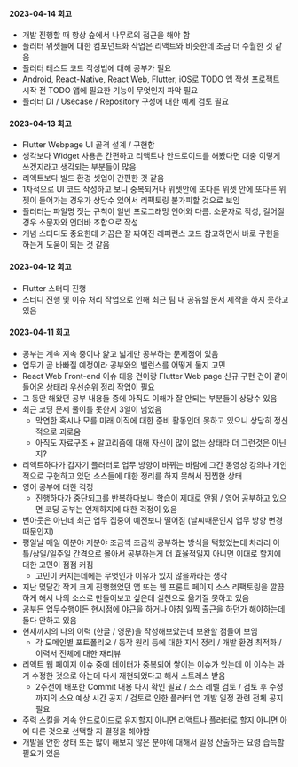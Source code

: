 #### 2023-04-14 회고

- 개발 진행할 때 항상 숲에서 나무로의 접근을 해야 함
- 플러터 위젯들에 대한 컴포넌트화 작업은 리액트와 비슷한데 조금 더 수월한 것 같음
- 플러터 테스트 코드 작성법에 대해 공부가 필요
- Android, React-Native, React Web, Flutter, iOS로 TODO 앱 작성 프로젝트 시작 전 TODO 앱에 필요한 기능이 무엇인지 파악 필요
- 플러터 DI / Usecase / Repository 구성에 대한 예제 검토 필요

#### 2023-04-13 회고

- Flutter Webpage UI 골격 설계 / 구현함
- 생각보다 Widget 사용은 간편하고 리액트나 안드로이드를 해봤다면 대충 이렇게 쓰겠지라고 생각되는 부분들이 많음
- 리액트보다 빌드 환경 셋업이 간편한 것 같음
- 1차적으로 UI 코드 작성하고 보니 중복되거나 위젯안에 또다른 위젯 안에 또다른 위젯이 들어가는 경우가 상당수 있어서 리팩토링 불가피할 것으로 보임
- 플러터는 파일명 짓는 규칙이 일반 프로그래밍 언어와 다름. 소문자로 작성, 길어질 경우 소문자와 언더바 조합으로 작성
- 개념 스터디도 중요한데 가끔은 잘 짜여진 레퍼런스 코드 참고하면서 바로 구현을 하는게 도움이 되는 것 같음

#### 2023-04-12 회고

- Flutter 스터디 진행
- 스터디 진행 및 이슈 처리 작업으로 인해 최근 팀 내 공유할 문서 제작을 하지 못하고 있음

#### 2023-04-11 회고

- 공부는 계속 지속 중이나 얉고 넓게만 공부하는 문제점이 있음
- 업무가 곧 바빠질 예정이라 공부와의 밸런스를 어떻게 둘지 고민
- React Web Front-end 이슈 대응 건이랑 Flutter Web page 신규 구현 건이 같이 들어온 상태라 우선순위 정리 작업이 필요
- 그 동안 해왔던 공부 내용들 중에 아직도 이해가 잘 안되는 부분들이 상당수 있음
- 최근 코딩 문제 풀이를 못한지 3일이 넘었음
  - 막연한 혹시나 모를 미래 이직에 대한 준비 활동인데 못하고 있으니 상당히 정신적으로 괴로움
  - 아직도 자료구조 + 알고리즘에 대해 자신이 많이 없는 상태라 더 그런것은 아닌지?
- 리액트하다가 갑자기 플러터로 업무 방향이 바뀌는 바람에 그간 동영상 강의나 개인적으로 구현하고 있던 소스들에 대한 정리를 하지 못해서 찝찝한 상태
- 영어 공부에 대한 걱정
  - 진행하다가 중단되고를 반복하다보니 학습이 제대로 안됨 / 영어 공부하고 있으면 코딩 공부는 언제하지에 대한 걱정이 있음
- 번아웃은 아닌데 최근 업무 집중이 예전보다 떨어짐 (날씨때문인지 업무 방향 변경 때문인지)
- 평일날 매일 이분야 저분야 조금씩 조금씩 공부하는 방식을 택했었는데 차라리 이틀/삼일/일주일 간격으로 몰아서 공부하는게 더 효율적일지 아니면 이대로 할지에 대한 고민이 점점 커짐
  - 고민이 커지는데에는 무엇인가 이유가 있지 않을까라는 생각
- 지난 몇달간 작게 크게 진행했었던 앱 또는 웹 프론트 페이지 소스 리팩토링을 깔끔하게 해서 나의 소스로 만들어보고 싶은데 실천으로 옮기질 못하고 있음
- 공부든 업무수행이든 현시점에 야근을 하거나 아침 일찍 출근을 하던가 해야하는데 둘다 안하고 있음
- 현재까지의 나의 이력 (한글 / 영문)을 작성해보았는데 보완할 점들이 보임
  - 각 도메인별 포트폴리오 / 동작 원리 등에 대한 지식 정리 / 개발 환경 최적화 / 이력서 전체에 대한 재리뷰
- 리액트 웹 페이지 이슈 중에 데이터가 중복되어 쌓이는 이슈가 있는데 이 이슈는 과거 수정한 것으로 아는데 다시 재현되었다고 해서 스트레스 받음
  - 2주전에 배포한 Commit 내용 다시 확인 필요 / 소스 레벨 검토 / 검토 후 수정까지의 소요 예상 시간 공지 / 검토로 인한 플러터 앱 개발 일정 관련 전체 공지 필요
- 주력 스킬을 계속 안드로이드로 유지할지 아니면 리액트나 플러터로 할지 아니면 아예 다른 것으로 선택할 지 결정을 해야함
- 개발을 안한 상태 또는 많이 해보지 않은 분야에 대해서 일정 산출하는 요령 습득할 필요가 있음
